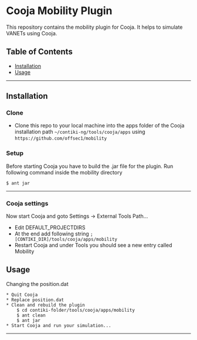# Cooja Mobility Plugin
This repository contains the mobility plugin for Cooja. 
It helps to simulate VANETs using Cooja.


## Table of Contents
- [Installation](#installation)
- [Usage](#usage)
---

## Installation
### Clone
- Clone this repo to your local machine into the apps folder of the Cooja installation path `~/contiki-ng/tools/cooja/apps` using `https://github.com/offsec1/mobility`

### Setup
Before starting Cooja you have to build the .jar file for the plugin. Run following command inside the mobility directory

```shell
$ ant jar
```
---

### Cooja settings
Now start Cooja and goto Settings -> External Tools Path...

- Edit DEFAULT_PROJECTDIRS
- At the end add following string `;[CONTIKI_DIR]/tools/cooja/apps/mobility`
- Restart Cooja and under Tools you should see a new entry called Mobility

## Usage
Changing the position.dat

    * Quit Cooja
    * Replace position.dat
    * Clean and rebuild the plugin
        $ cd contiki-folder/tools/cooja/apps/mobility
        $ ant clean
        $ ant jar
    * Start Cooja and run your simulation...
---

